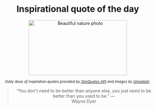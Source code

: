 
<div align="center">

# Inspirational quote of the day

<img src="./data/photo.jpeg" alt="Beautiful nature photo" width="320" height="180">

<sub><i>Daily dose of inspiration quotes provided by [ZenQuotes API](https://zenquotes.io/) and images by [Unsplash](https://unsplash.com/).</i></sub>


<blockquote>&ldquo;You don't need to be better than anyone else, you just need to be better than you used to be.&rdquo; &mdash; <footer>Wayne Dyer</footer></blockquote>

</div>
